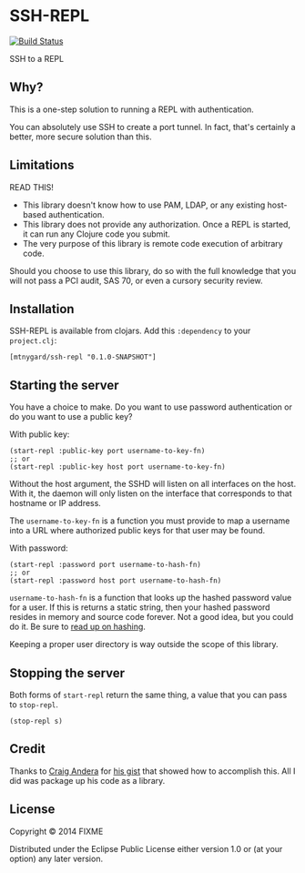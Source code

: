 # SSH-REPL

[![Build Status](https://travis-ci.org/mtnygard/ssh-repl.png)](https://travis-ci.org/mtnygard/ssh-repl)

SSH to a REPL

## Why?

This is a one-step solution to running a REPL with authentication.

You can absolutely use SSH to create a port tunnel. In fact, that's
certainly a better, more secure solution than this.

## Limitations

READ THIS!

* This library doesn't know how to use PAM, LDAP, or any existing
  host-based authentication.
* This library does not provide any authorization. Once a REPL is
  started, it can run any Clojure code you submit.
* The very purpose of this library is remote code execution of
  arbitrary code.

Should you choose to use this library, do so with the full knowledge
that you will not pass a PCI audit, SAS 70, or even a cursory security
review.

## Installation

SSH-REPL is available from clojars. Add this `:dependency` to your
`project.clj`:

    [mtnygard/ssh-repl "0.1.0-SNAPSHOT"]

## Starting the server

You have a choice to make. Do you want to use password authentication
or do you want to use a public key?

With public key:

    (start-repl :public-key port username-to-key-fn)
    ;; or
    (start-repl :public-key host port username-to-key-fn)

Without the host argument, the SSHD will listen on all interfaces on
the host. With it, the daemon will only listen on the interface that
corresponds to that hostname or IP address.

The `username-to-key-fn` is a function you must provide to map a
username into a URL where authorized public keys for that user may be
found.

With password:

    (start-repl :password port username-to-hash-fn)
    ;; or
    (start-repl :password host port username-to-hash-fn)

`username-to-hash-fn` is a function that looks up the hashed password
value for a user. If this is returns a static string, then your hashed
password resides in memory and source code forever. Not a good idea,
but you could do it. Be sure to
[read up on hashing](https://crackstation.net/hashing-security.htm).

Keeping a proper user directory is way outside the scope of this
library.

## Stopping the server

Both forms of `start-repl` return the same thing, a value that you
can pass to `stop-repl`.

    (stop-repl s)

## Credit

Thanks to [Craig Andera](https://github.com/candera) for
[his gist](https://gist.github.com/candera/11310395) that showed how
to accomplish this. All I did was package up his code as a library.

## License

Copyright © 2014 FIXME

Distributed under the Eclipse Public License either version 1.0 or (at
your option) any later version.
